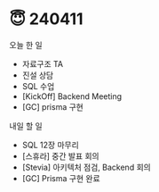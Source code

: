 # 😇 240411

오늘 한 일

* 자료구조 TA
* 진설 상담
* SQL 수업
* \[KickOff] Backend Meeting
* \[GC] prisma 구현

내일 할 일

* SQL 12장 마무리
* \[스휴라] 중간 발표 회의
* \[Stevia] 아키텍처 점검, Backend 회의
* \[GC] Prisma 구현 완료
